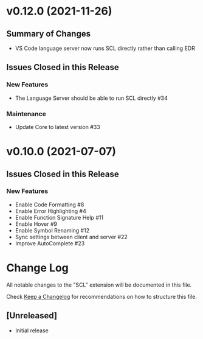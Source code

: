 # v0.12.0 (2021-11-26)

## Summary of Changes


- VS Code language server now runs SCL directly rather than calling EDR

## Issues Closed in this Release

### New Features

- The Language Server should be able to run SCL directly #34

### Maintenance

- Update Core to latest version #33

# v0.10.0 (2021-07-07)

## Issues Closed in this Release

### New Features

- Enable Code Formatting #8
- Enable Error Highlighting #4
- Enable Function Signature Help #11
- Enable Hover #9
- Enable Symbol Renaming #12
- Sync settings between client and server #22
- Improve AutoComplete #23

# Change Log

All notable changes to the "SCL" extension will be documented in this file.

Check [Keep a Changelog](http://keepachangelog.com/) for recommendations on how to structure this file.

## [Unreleased]

- Initial release
